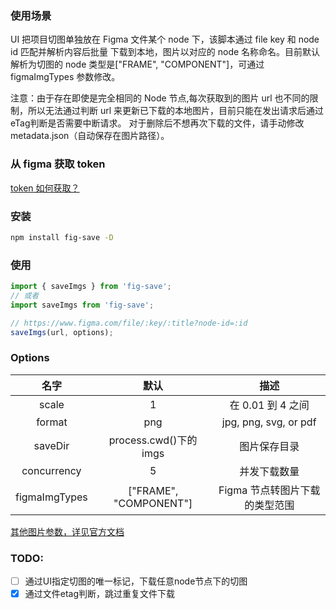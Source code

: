 ### 使用场景

UI 把项目切图单独放在 Figma 文件某个 node 下，该脚本通过 file key 和 node id 匹配并解析内容后批量
下载到本地，图片以对应的 node 名称命名。目前默认解析为切图的 node 类型是["FRAME", "COMPONENT"]，可通过 figmaImgTypes 参数修改。

注意：由于存在即使是完全相同的 Node 节点,每次获取到的图片 url 也不同的限制，所以无法通过判断 url 来更新已下载的本地图片，目前只能在发出请求后通过eTag判断是否需要中断请求。
对于删除后不想再次下载的文件，请手动修改metadata.json（自动保存在图片路径）。

### 从 figma 获取 token

[token 如何获取？](https://www.figma.com/developers/api#access-tokens)

### 安装

```bash
npm install fig-save -D

```

### 使用

```js
import { saveImgs } from 'fig-save';
// 或者
import saveImgs from 'fig-save';

// https://www.figma.com/file/:key/:title?node-id=:id
saveImgs(url, options);
```

### Options

|     名字      |          默认          |              描述              |
| :-----------: | :--------------------: | :----------------------------: |
|     scale     |           1            |       在 0.01 到 4 之间        |
|    format     |          png           |     jpg, png, svg, or pdf      |
|    saveDir    | process.cwd()下的 imgs |          图片保存目录          |
|  concurrency  |           5            |          并发下载数量          |
| figmaImgTypes | ["FRAME", "COMPONENT"] | Figma 节点转图片下载的类型范围 |

[其他图片参数，详见官方文档](https://www.figma.com/developers/api#get-images-endpoint)

### TODO:

- [ ] 通过UI指定切图的唯一标记，下载任意node节点下的切图
- [x] 通过文件etag判断，跳过重复文件下载
